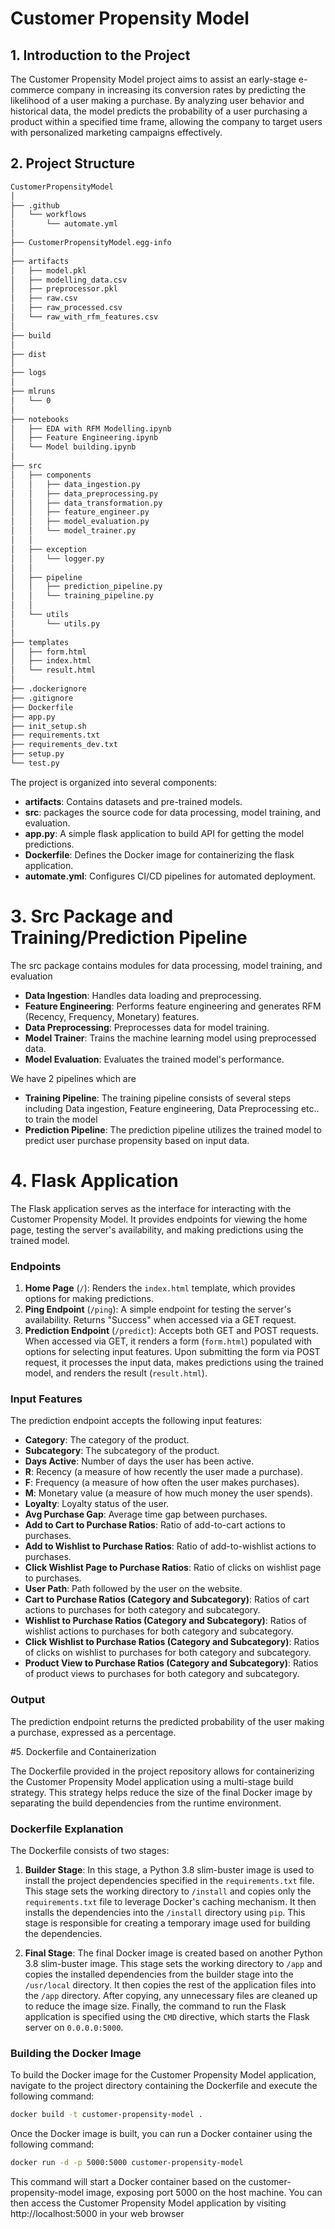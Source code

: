 # Customer Propensity Model

## 1. Introduction to the Project
The Customer Propensity Model project aims to assist an early-stage e-commerce company in increasing its conversion rates by predicting the likelihood of a user making a purchase. By analyzing user behavior and historical data, the model predicts the probability of a user purchasing a product within a specified time frame, allowing the company to target users with personalized marketing campaigns effectively.
## 2. Project Structure

```bash
CustomerPropensityModel
│
├── .github
│   └── workflows
│       └── automate.yml
│
├── CustomerPropensityModel.egg-info
│
├── artifacts
│   ├── model.pkl
│   ├── modelling_data.csv
│   ├── preprocessor.pkl
│   ├── raw.csv
│   ├── raw_processed.csv
│   └── raw_with_rfm_features.csv
│
├── build
│
├── dist
│
├── logs
│
├── mlruns
│   └── 0
│
├── notebooks
│   ├── EDA with RFM Modelling.ipynb
│   ├── Feature Engineering.ipynb
│   └── Model building.ipynb
│
├── src
│   ├── components
│   │   ├── data_ingestion.py
│   │   ├── data_preprocessing.py
│   │   ├── data_transformation.py
│   │   ├── feature_engineer.py
│   │   ├── model_evaluation.py
│   │   └── model_trainer.py
│   │
│   ├── exception
│   │   └── logger.py
│   │
│   ├── pipeline
│   │   ├── prediction_pipeline.py
│   │   └── training_pipeline.py
│   │
│   └── utils
│       └── utils.py
│
├── templates
│   ├── form.html
│   ├── index.html
│   └── result.html
│
├── .dockerignore
├── .gitignore
├── Dockerfile
├── app.py
├── init_setup.sh
├── requirements.txt
├── requirements_dev.txt
├── setup.py
└── test.py

```
The project is organized into several components:

- **artifacts**: Contains datasets and pre-trained models.
- **src**: packages the source code for data processing, model training, and evaluation.
- **app.py**: A simple flask application to build API for getting the model predictions.
- **Dockerfile**: Defines the Docker image for containerizing the flask application.
- **automate.yml**: Configures CI/CD pipelines for automated deployment.

# 3. Src Package and Training/Prediction Pipeline

The src package contains modules for data processing, model training, and evaluation
* **Data Ingestion**: Handles data loading and preprocessing.
* **Feature Engineering**: Performs feature engineering and generates RFM (Recency, Frequency, Monetary) features.
* **Data Preprocessing**: Preprocesses data for model training.
* **Model Trainer**: Trains the machine learning model using preprocessed data.
* **Model Evaluation**: Evaluates the trained model's performance.

We have 2 pipelines which are 
- **Training Pipeline**: The training pipeline consists of several steps including Data ingestion, Feature engineering, Data Preprocessing etc.. to train the model
- **Prediction Pipeline**: The prediction pipeline utilizes the trained model to predict user purchase propensity based on input data.

# 4. Flask Application

The Flask application serves as the interface for interacting with the Customer Propensity Model. It provides endpoints for viewing the home page, testing the server's availability, and making predictions using the trained model.

### Endpoints

1. **Home Page** (`/`): Renders the `index.html` template, which provides options for making predictions.
2. **Ping Endpoint** (`/ping`): A simple endpoint for testing the server's availability. Returns "Success" when accessed via a GET request.
3. **Prediction Endpoint** (`/predict`): Accepts both GET and POST requests. When accessed via GET, it renders a form (`form.html`) populated with options for selecting input features. Upon submitting the form via POST request, it processes the input data, makes predictions using the trained model, and renders the result (`result.html`).

### Input Features

The prediction endpoint accepts the following input features:

- **Category**: The category of the product.
- **Subcategory**: The subcategory of the product.
- **Days Active**: Number of days the user has been active.
- **R**: Recency (a measure of how recently the user made a purchase).
- **F**: Frequency (a measure of how often the user makes purchases).
- **M**: Monetary value (a measure of how much money the user spends).
- **Loyalty**: Loyalty status of the user.
- **Avg Purchase Gap**: Average time gap between purchases.
- **Add to Cart to Purchase Ratios**: Ratio of add-to-cart actions to purchases.
- **Add to Wishlist to Purchase Ratios**: Ratio of add-to-wishlist actions to purchases.
- **Click Wishlist Page to Purchase Ratios**: Ratio of clicks on wishlist page to purchases.
- **User Path**: Path followed by the user on the website.
- **Cart to Purchase Ratios (Category and Subcategory)**: Ratios of cart actions to purchases for both category and subcategory.
- **Wishlist to Purchase Ratios (Category and Subcategory)**: Ratios of wishlist actions to purchases for both category and subcategory.
- **Click Wishlist to Purchase Ratios (Category and Subcategory)**: Ratios of clicks on wishlist to purchases for both category and subcategory.
- **Product View to Purchase Ratios (Category and Subcategory)**: Ratios of product views to purchases for both category and subcategory.

### Output

The prediction endpoint returns the predicted probability of the user making a purchase, expressed as a percentage.

#5. Dockerfile and Containerization

The Dockerfile provided in the project repository allows for containerizing the Customer Propensity Model application using a multi-stage build strategy. This strategy helps reduce the size of the final Docker image by separating the build dependencies from the runtime environment.

### Dockerfile Explanation

The Dockerfile consists of two stages:

1. **Builder Stage**: In this stage, a Python 3.8 slim-buster image is used to install the project dependencies specified in the `requirements.txt` file. This stage sets the working directory to `/install` and copies only the `requirements.txt` file to leverage Docker's caching mechanism. It then installs the dependencies into the `/install` directory using `pip`. This stage is responsible for creating a temporary image used for building the dependencies.

2. **Final Stage**: The final Docker image is created based on another Python 3.8 slim-buster image. This stage sets the working directory to `/app` and copies the installed dependencies from the builder stage into the `/usr/local` directory. It then copies the rest of the application files into the `/app` directory. After copying, any unnecessary files are cleaned up to reduce the image size. Finally, the command to run the Flask application is specified using the `CMD` directive, which starts the Flask server on `0.0.0.0:5000`.

### Building the Docker Image

To build the Docker image for the Customer Propensity Model application, navigate to the project directory containing the Dockerfile and execute the following command:

```bash
docker build -t customer-propensity-model .
```

Once the Docker image is built, you can run a Docker container using the following command:
```bash
docker run -d -p 5000:5000 customer-propensity-model
```
This command will start a Docker container based on the customer-propensity-model image, exposing port 5000 on the host machine. You can then access the Customer Propensity Model application by visiting http://localhost:5000 in your web browser


